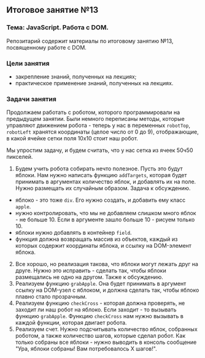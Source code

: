 ## Итоговое занятие №13

### Тема: JavaScript. Работа с DOM.
Репозитарий содержит материалы по итоговому занятию №13, посвященному работе с DOM.

### Цели занятия
- закрепление знаний, полученных на лекциях;
- практическое применение знаний, полученных на лекциях.

### Задачи занятия
Продолжаем работать с роботом, которого программировали на предыдущем занятии. Были немного переписаны методы, которые управляют движением робота - теперь у нас в переменных `robotTop`, `robotLeft` хранятся координаты (целое число от 0 до 9), отображающие, в какой ячейке сетки поля 10х10 стоит наш робот.

Мы упростим задачу, и будем считать, что у нас сетка из ячеек 50ч50 пикселей.

1. Будем учить робота собирать нечто полезное. Пусть это будут яблоки. Нам нужно написать функцию `addTargets`, которая будет принимать в аргументах количество яблок, и добавлять их на поле. Нужно размещать их случайным образом. Задача к обсуждению.
 - яблоко - это тоже `div`. Его нужно создать, и добавить ему класс `apple`.
 - нужно контролировать, что мы не добавляем слишком много яблок - не больше 10. Если в аргументе зашло больше 10 - рисуем только 10.
 - яблоки нужно добавлять в контейнер `field`.
 - функция должна возвращать массив из объектов, каждый из которых содержит координаты яблока, и ссылку на DOM-элемент яблока.

2. Все хорошо, но реализация такова, что яблоки могут лежать друг на друге. Нужно это исправить - сделать так, чтобы яблоки размещались не одно на другом. Также к обсуждению.
3. Реализуем функцию `grabApple`. Она будет принимать в аргумент ссылку на DOM-узел с яблоком, и должна сделать так, чтобы яблоко плавно стало прозрачным.
4. Реализуем функцию `checkCross` - которая должна проверять, не заходит ли наш робот на яблоко. Если заходит - то вызывать функцию `grabApple`. Функцию `checkCross` нам нужно вызывать в каждой функции, которая двигает робота.
5. Реализуем счет. Нужно подсчитывать количество яблок, собранных роботом, а также количество шагов, которые сделал робот. Как только собраны все яблоки - нужно выводить в консоль сообщение "Ура, яблоки собраны! Вам потребовалось Х шагов!".
